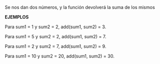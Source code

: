 Se nos dan dos números, y la función devolverá la suma de los mismos

**EJEMPLOS**

Para sum1 = 1 y sum2 = 2, add(sum1, sum2) = 3.

Para sum1 = 5 y sum2 = 2, add(sum1, sum2) = 7.

Para sum1 = 2 y sum2 = 7, add(sum1, sum2) = 9.

Para sum1 = 10 y sum2 = 20, add(sum1, sum2) = 30.
